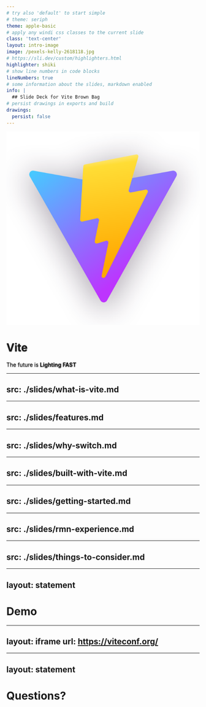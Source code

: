 ```yaml
---
# try also 'default' to start simple
# theme: seriph
theme: apple-basic
# apply any windi css classes to the current slide
class: 'text-center'
layout: intro-image
image: /pexels-kelly-2618118.jpg
# https://sli.dev/custom/highlighters.html
highlighter: shiki
# show line numbers in code blocks
lineNumbers: true
# some information about the slides, markdown enabled
info: |
  ## Slide Deck for Vite Brown Bag
# persist drawings in exports and build
drawings:
  persist: false
---
```


<div class='flex flex-col justify-center items-center'>
  <img src="/vite-logo.png" class="h-90 shadow mb-60" />

  <div class="absolute bottom-10">
    <h1 class='text-xxl shadow' style="text-shadow: 0 1px 2px #000000ab;">Vite</h1>
    <p style="text-shadow: 0 1px 2px #000000ab;">The future is <strong>Lighting FAST</strong></p>
  </div>
</div>

<!-- 
- Thanks for joining for this talk
- Look to explain what Vite is and how it works
- The impact it's had on the JS community
- Why you'll want to consider it for your next project
-->

---
src: ./slides/what-is-vite.md
---

---
src: ./slides/features.md
---

---
src: ./slides/why-switch.md
---

---
src: ./slides/built-with-vite.md
---

---
src: ./slides/getting-started.md
---

---
src: ./slides/rmn-experience.md
---

---
src: ./slides/things-to-consider.md
---

---
layout: statement
---

# Demo

--- 
layout: iframe
url: https://viteconf.org/
---

---
layout: statement
---

# Questions?
